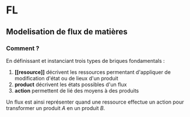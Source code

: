 # FL
## Modelisation de flux de matières
### Comment ?
En définissant et instanciant trois types de briques fondamentals : 
1. **[[resource]]** décrivent les ressources permentant d'appliquer de modification d'état ou de lieux d'un produit
2. **product** décrivent les états possibles d'un flux
3. **action** permettent de lié des moyens à des produits

Un flux est ainsi représenter quand une ressource effectue un action pour transformer un produit *A* en un produit *B*.
